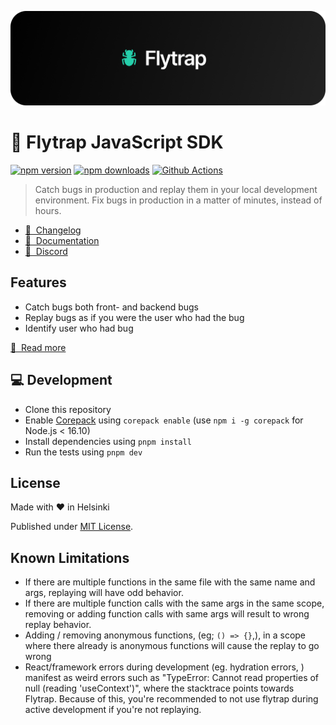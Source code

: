 <p align="center">
	<img src="https://github.com/useflytrap/flytrap-js/raw/main/docs/flytrap-banner.png" />
</p>

# 🐛 Flytrap JavaScript SDK

[![npm version][npm-version-src]][npm-href]
[![npm downloads][npm-downloads-src]][npm-href]
[![Github Actions][github-actions-src]][github-actions-href]

> Catch bugs in production and replay them in your local development environment. Fix bugs in production in a matter of minutes, instead of hours.

- [🐛 &nbsp;Changelog](https://www.useflytrap.com/changelog)
- [📖 &nbsp;Documentation](https://docs.useflytrap.com)
- [👥 &nbsp;Discord](https://discord.gg/tQaADUfdeP)

## Features

- Catch bugs both front- and backend bugs
- Replay bugs as if you were the user who had the bug
- Identify user who had bug

[📖 &nbsp;Read more](https://docs.useflytrap.com/features)

## 💻 Development

- Clone this repository
- Enable [Corepack](https://github.com/nodejs/corepack) using `corepack enable` (use `npm i -g corepack` for Node.js < 16.10)
- Install dependencies using `pnpm install`
- Run the tests using `pnpm dev`

## License

Made with ❤️ in Helsinki

Published under [MIT License](./LICENSE).

## Known Limitations

- If there are multiple functions in the same file with the same name and args, replaying will have
  odd behavior.
- If there are multiple function calls with the same args in the same scope, removing or adding function calls with same args will result to wrong replay behavior.
- Adding / removing anonymous functions, (eg; `() => {}`,), in a scope where there already is anonymous functions will cause the replay to go wrong
- React/framework errors during development (eg. hydration errors, ) manifest as weird errors such as "TypeError: Cannot read properties of null (reading 'useContext')", where the stacktrace points towards Flytrap. Because of this, you're recommended to
  not use flytrap during active development if you're not replaying.

<!-- Links -->

[npm-href]: https://npmjs.com/package/useflytrap
[github-actions-href]: https://github.com/useflytrap/flytrap-js/actions/workflows/ci.yml

<!-- Badges -->

[npm-version-src]: https://badgen.net/npm/v/useflytrap?color=black
[npm-downloads-src]: https://badgen.net/npm/dw/useflytrap?color=black
[prettier-src]: https://badgen.net/badge/style/prettier/black?icon=github
[github-actions-src]: https://github.com/useflytrap/flytrap-js/actions/workflows/ci.yml/badge.svg
